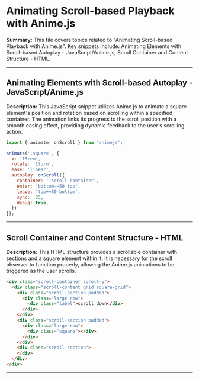 # Animating Scroll-based Playback with Anime.js

**Summary:** This file covers topics related to "Animating Scroll-based Playback with Anime.js". Key snippets include: Animating Elements with Scroll-based Autoplay - JavaScript/Anime.js, Scroll Container and Content Structure - HTML.

---

## Animating Elements with Scroll-based Autoplay - JavaScript/Anime.js

**Description:** This JavaScript snippet utilizes Anime.js to animate a square element's position and rotation based on scrolling within a specified container. The animation links its progress to the scroll position with a smooth easing effect, providing dynamic feedback to the user's scrolling action.

```JavaScript
import { animate, onScroll } from 'animejs';

animate('.square', {
  x: '15rem',
  rotate: '1turn',
  ease: 'linear',
  autoplay: onScroll({
    container: '.scroll-container',
    enter: 'bottom-=50 top',
    leave: 'top+=60 bottom',
    sync: .25,
    debug: true,
  })
});
```

---

## Scroll Container and Content Structure - HTML

**Description:** This HTML structure provides a scrollable container with sections and a square element within it. It is necessary for the scroll observer to function properly, allowing the Anime.js animations to be triggered as the user scrolls.

```HTML
<div class="scroll-container scroll-y">
  <div class="scroll-content grid square-grid">
    <div class="scroll-section padded">
      <div class="large row">
        <div class="label">scroll down</div>
      </div>
    </div>
    <div class="scroll-section padded">
      <div class="large row">
        <div class="square"></div>
      </div>
    </div>
    <div class="scroll-section">
    </div>
  </div>
</div>
```

---